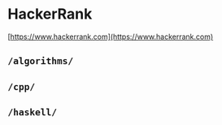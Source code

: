 # HackerRank

[https://www.hackerrank.com](https://www.hackerrank.com)

## `/algorithms/`

## `/cpp/`

## `/haskell/`